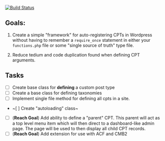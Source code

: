[![Build Status](https://travis-ci.com/AnaliaMok/cpt-registrator.svg?branch=master)](https://travis-ci.com/AnaliaMok/cpt-registrator)

## Goals:

1. Create a simple "framework" for auto-registering CPTs in Wordpress without having to remember a `require_once` statement in either your `functions.php` file or some "single source of truth" type file.

2. Reduce tedium and code duplication found when defining CPT arguments.

## Tasks

- [ ] Create base class for **defining** a custom post type
- [ ] Create a base class for defining taxonomies
- [ ] Implement single file method for defining all cpts in a site.
- ~[ ] Create "autoloading" class~
- [ ] (**Reach Goal**) Add ability to define a "parent" CPT. This parent will act as a top level menu item which will then direct to a dashboard-like admin page. The page will be used to then display all child CPT records.
- [ ] (**Reach Goal**) Add extension for use with ACF and CMB2

